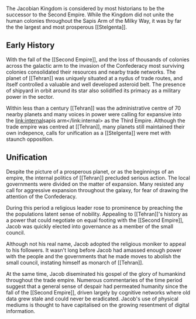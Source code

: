 

The Jacobian Kingdom is considered by most historians to be the successor to the Second Empire.
While the Kingdom did not unite the human colonies throughout the Sapis Arm of the Milky Way, it was by far the the largest and most prosperous [[Stelgenta]].

## Early History

With the fall of the [[Second Empire]], and the loss of thousands of colonies across the galactic arm to the invasion of the Confederacy most surviving colonies consolidated their resources and nearby trade networks.
The planet of [[Tehran]] was uniquely situated at a nydus of trade routes, and itself controlled a valuable and well developed asteroid belt.
The presence of shipyard in orbit around its star also solidified its primacy as a military power in the sector.

Within less than a century [[Tehran]] was the administrative centre of 70 nearby planets and many voices in power were calling for expansive into the <link:internal>sapis arm</link:internal> as the Third Empire.
Although the trade empire was centred at [[Tehran]], many planets still maintained their own indepence, calls for unification as a [[Stelgenta]] were met with staunch opposition.

## Unification

Despite the picture of a prosperous planet, or as the beginnings of an empire, the internal politics of [[Tehran]] precluded serious action.
The local governments were divided on the matter of expansion.
Many resisted any call for aggressive expansion throughout the galaxy, for fear of drawing the attention of the Confederacy.

During this period a religious leader rose to prominence by preaching the the populations latent sense of nobility.
Appealing to [[Tehran]]'s history as a power that could negotiate on equal footing with the [[Second Empire]], Jacob was quickly elected into governance as a member of the small council.

Although not his real name, Jacob adopted the religious moniker to appeal to his followers.
It wasn't long before Jacob had amassed enough power with the people and the governments that he made moves to abolish the small council, instating himself as monarch of [[Tehran]].

At the same time, Jacob diseminated his gospel of the glory of humankind throughout the trade empire.
Numerous commentaries of the time period suggest that a general sense of despair had permeated humanity since the fall of the [[Second Empire]], driven largely by cognitive networks where old data grew stale and could never be eradicated.
Jacob's use of physical mediums is thought to have capitalised on the growing resentment of digital information.